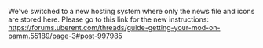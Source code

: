 We've switched to a new hosting system where only the news file and icons are stored here. Please go to this link for the new instructions: https://forums.uberent.com/threads/guide-getting-your-mod-on-pamm.55189/page-3#post-997985